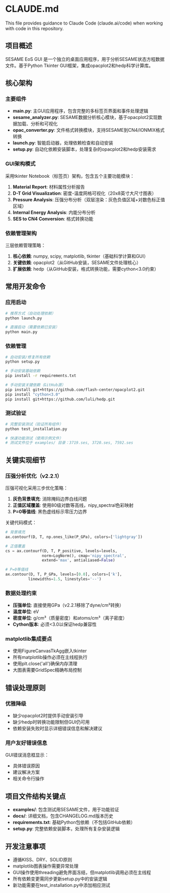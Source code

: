 # CLAUDE.md

This file provides guidance to Claude Code (claude.ai/code) when working with code in this repository.

## 项目概述

SESAME EoS GUI 是一个独立的桌面应用程序，用于分析SESAME状态方程数据文件。基于Python Tkinter GUI框架，集成opacplot2和hedp科学计算库。

## 核心架构

### 主要组件
- **main.py**: 主GUI应用程序，包含完整的多标签页界面和事件处理逻辑
- **sesame_analyzer.py**: SESAME数据分析核心模块，基于opacplot2实现数据加载、分析和可视化
- **opac_converter.py**: 文件格式转换模块，支持SESAME到CN4/IONMIX格式转换
- **launch.py**: 智能启动器，处理依赖检查和自动安装
- **setup.py**: 自动化依赖安装脚本，处理复杂的opacplot2和hedp安装需求

### GUI架构模式
采用tkinter Notebook（标签页）架构，包含五个主要功能模块：
1. **Material Report**: 材料属性分析报告
2. **D-T Grid Visualization**: 密度-温度网格可视化（20x8英寸大尺寸图表）
3. **Pressure Analysis**: 压强分布分析（双层渲染：灰色负值区域+对数色标正值区域）
4. **Internal Energy Analysis**: 内能分布分析
5. **SES to CN4 Conversion**: 格式转换功能

### 依赖管理架构
三层依赖管理策略：
1. **核心依赖**: numpy, scipy, matplotlib, tkinter（基础科学计算和GUI）
2. **关键依赖**: opacplot2（从GitHub安装，SESAME文件处理核心）
3. **扩展依赖**: hedp（从GitHub安装，格式转换功能，需要cython<3.0约束）

## 常用开发命令

### 应用启动
```bash
# 推荐方式（自动处理依赖）
python launch.py

# 直接启动（需要依赖已安装）
python main.py
```

### 依赖管理
```bash
# 自动安装/修复所有依赖
python setup.py

# 手动安装基础依赖
pip install -r requirements.txt

# 手动安装关键依赖（GitHub源）
pip install git+https://github.com/flash-center/opacplot2.git
pip install "cython<3.0"
pip install git+https://github.com/luli/hedp.git
```

### 测试验证
```bash
# 完整安装测试（验证所有组件）
python test_installation.py

# 快速功能测试（使用示例文件）
# 测试文件位于 examples/ 目录：3719.ses, 3720.ses, 7592.ses
```

## 关键实现细节

### 压强分析优化（v2.2.1）
压强可视化采用三步优化策略：
1. **灰色背景填充**: 消除掩码边界白线问题
2. **正值区域覆盖**: 使用80级对数等高线，nipy_spectral色彩映射
3. **P=0等值线**: 黑色虚线标示零压力边界

关键代码模式：
```python
# 背景填充
ax.contourf(D, T, np.ones_like(P_GPa), colors=['lightgray'])

# 正值覆盖
cs = ax.contourf(D, T, P_positive, levels=levels,
                norm=LogNorm(), cmap='nipy_spectral', 
                extend='max', antialiased=False)

# P=0等值线
ax.contour(D, T, P_GPa, levels=[0.0], colors=['k'], 
          linewidths=1.5, linestyles='--')
```

### 数据处理约束
- **压强单位**: 直接使用GPa（v2.2.1移除了dyne/cm²转换）
- **温度单位**: eV
- **密度单位**: g/cm³（质量密度）和atoms/cm³（离子密度）
- **Cython版本**: 必须<3.0以保证hedp兼容性

### matplotlib集成要点
- 使用FigureCanvasTkAgg嵌入tkinter
- 所有matplotlib操作必须在主线程执行
- 使用plt.close('all')确保内存清理
- 大图表需要GridSpec精确布局控制

## 错误处理原则

### 优雅降级
- 缺少opacplot2时提供手动安装引导
- 缺少hedp时转换功能限制但GUI仍可用
- 依赖安装失败时显示详细错误信息和解决建议

### 用户友好错误信息
GUI错误消息框显示：
- 具体错误原因
- 建议解决方案
- 相关命令行操作

## 项目文件结构关键点

- **examples/**: 包含测试用SESAME文件，用于功能验证
- **docs/**: 详细文档，包含CHANGELOG.md版本历史
- **requirements.txt**: 基础Python包依赖（不包括GitHub依赖）
- **setup.py**: 完整依赖安装脚本，处理所有复杂安装逻辑

## 开发注意事项

- 遵循KISS、DRY、SOLID原则
- matplotlib图表操作需要异常处理
- GUI操作使用threading避免界面冻结，但matplotlib调用必须在主线程
- 所有依赖变更需同步更新setup.py中的安装逻辑
- 新功能需要在test_installation.py中添加相应测试